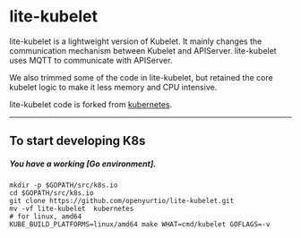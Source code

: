 # lite-kubelet 

lite-kubelet is a lightweight version of Kubelet. It mainly changes the communication mechanism between Kubelet and APIServer. lite-kubelet uses MQTT to communicate with APIServer.

We also trimmed some of the code in lite-kubelet, but retained the core kubelet logic to make it less memory and CPU intensive.

lite-kubelet code is forked from [kubernetes].

----

## To start developing K8s

##### You have a working [Go environment].

```
mkdir -p $GOPATH/src/k8s.io
cd $GOPATH/src/k8s.io
git clone https://github.com/openyurtio/lite-kubelet.git
mv -vf lite-kubelet  kubernetes
# for linux, amd64
KUBE_BUILD_PLATFORMS=linux/amd64 make WHAT=cmd/kubelet GOFLAGS=-v
```

[kubernetes]: https://github.com/kubernetes/kubernetes